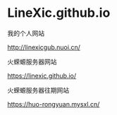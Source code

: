 # LineXic.github.io

我的个人网站

http://linexicgub.nuoi.cn/

火蝾螈服务器网站

https://linexic.github.io/

火蝾螈服务器往期网站

https://huo-rongyuan.mysxl.cn/
